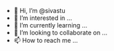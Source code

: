 - 👋 Hi, I’m @sivastu
- 👀 I’m interested in ...
- 🌱 I’m currently learning ...
- 💞️ I’m looking to collaborate on ...
- 📫 How to reach me ...

<!---
sivastu/sivastu is a ✨ special ✨ repository because its `README.md` (this file) appears on your GitHub profile.
You can click the Preview link to take a look at your changes.
--->
